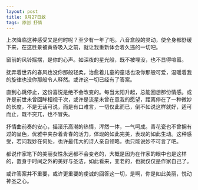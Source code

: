 ```yaml
---
layout: post
title: 9月27日致
tags: 原创 抒情
---
```


上次降临这种感受又是何时呢？至少有一年了吧。八音盒般的灵动，使全身都舒缓下来，在这胜景被黄昏吸入之前，就让我重新体会着久违的一切吧。

窗前的风铃摇摆，是你的心声。如深夜的星光般，既不被埋没，也不显得喧嚣。

抚弄着世界的春风也没你那般轻柔，治愈着儿童的童话也没你那般可爱，温暖着我的旋律也没你那般令人释然。或许这一切已经有了答案。

直到心跳停止，这份喜悦是绝不会改变的。每当太阳升起，总能回想那份情感。或许是前世未曾回眸相视千次，或许是流星未曾在意我的愿望，距离停在了一种微妙的长度，不是无话可说，而是有口难言，一切仅此而已，倒不如说这样就好，适可而止，既不突兀，也不冒失。

抒情曲前奏的安心，摇滚乐高潮的热情，浑然一体，一气呵成。青花瓷也不曾拥有过的呈色，优雅中夹杂着青春的活力，体现的如此完美，表现的如此生动。这种感受，若问我妙在何处，也许最伟大的诗人亲自领略，也只能说妙不可言了吧。

都说作家笔下的美丽女性永远都不会变老的，大概是因为在作家的眼中也是这样的，置身于时间之外的美好与圣洁，如此看来，变老的，也就仅仅是作家自己了。

或许答案并不重要，或许更重要的虔诚的回答这一切，是啊，你是如此美丽，悦动神圣之心。

